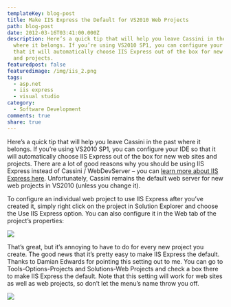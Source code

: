 ```yaml
---
templateKey: blog-post
title: Make IIS Express the Default for VS2010 Web Projects
path: blog-post
date: 2012-03-16T03:41:00.000Z
description: Here’s a quick tip that will help you leave Cassini in the past
  where it belongs. If you’re using VS2010 SP1, you can configure your IDE so
  that it will automatically choose IIS Express out of the box for new web sites
  and projects.
featuredpost: false
featuredimage: /img/iis_2.png
tags:
  - asp.net
  - iis express
  - visual studio
category:
  - Software Development
comments: true
share: true
---
```

Here’s a quick tip that will help you leave Cassini in the past where it belongs. If you’re using VS2010 SP1, you can configure your IDE so that it will automatically choose IIS Express out of the box for new web sites and projects. There are a lot of good reasons why you should be using IIS Express instead of Cassini / WebDevServer – you can [learn more about IIS Express here](http://learn.iis.net/page.aspx/868/iis-express-overview). Unfortunately, Cassini remains the default web server for new web projects in VS2010 (unless you change it).

To configure an individual web project to use IIS Express after you’ve created it, simply right click on the project in Solution Explorer and choose the Use IIS Express option. You can also configure it in the Web tab of the project’s properties:

![](/img/iis_1.png)

That’s great, but it’s annoying to have to do for every new project you create. The good news that it’s pretty easy to make IIS Express the default. Thanks to Damian Edwards for pointing this setting out to me. You can go to Tools-Options-Projects and Solutions-Web Projects and check a box there to make IIS Express the default. Note that this setting will work for web sites as well as web projects, so don’t let the menu’s name throw you off.

![](/img/iis_2.png)